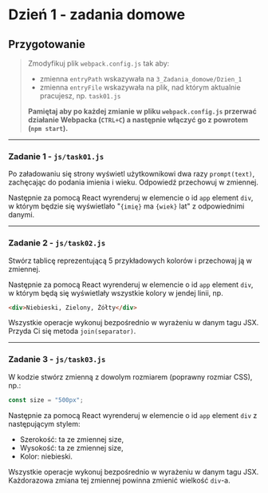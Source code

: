 # Dzień 1 - zadania domowe

## Przygotowanie
> Zmodyfikuj plik `webpack.config.js` tak aby:
> - zmienna `entryPath` wskazywała na `3_Zadania_domowe/Dzien_1`
> - zmienna `entryFile` wskazywała na plik, nad którym aktualnie pracujesz, np. `task01.js`
>
> **Pamiętaj aby po każdej zmianie w pliku `webpack.config.js` przerwać działanie Webpacka (`CTRL+C`) a następnie włączyć go z powrotem (`npm start`).**

---

### Zadanie 1 - `js/task01.js`

Po załadowaniu się strony wyświetl użytkownikowi dwa razy `prompt(text)`, zachęcając do podania imienia i wieku. Odpowiedź przechowuj w zmiennej.

Następnie za pomocą React wyrenderuj w elemencie o id `app` element `div`, w którym będzie się wyświetlało "`{imię}` ma `{wiek}` lat" z odpowiednimi danymi.

---

### Zadanie 2 - `js/task02.js`

Stwórz tablicę reprezentującą 5 przykładowych kolorów i przechowaj ją w zmiennej.

Następnie za pomocą React wyrenderuj w elemencie o id `app` element `div`, w którym będą się wyświetlały wszystkie kolory w jendej linii, np.

```html
<div>Niebieski, Zielony, Żółty</div>
```

Wszystkie operacje wykonuj bezpośrednio w wyrażeniu w danym tagu JSX. Przyda Ci się metoda `join(separator)`.

---

### Zadanie 3 - `js/task03.js`

W kodzie stwórz zmienną z dowolym rozmiarem (poprawny rozmiar CSS), np.:

```JavaScript
const size = "500px";
```

Następnie za pomocą React wyrenderuj w elemencie o id `app` element `div` z następującym stylem:

- Szerokość: ta ze zmiennej size,
- Wysokość: ta ze zmiennej size,
- Kolor: niebieski.

Wszystkie operacje wykonuj bezpośrednio w wyrażeniu w danym tagu JSX. Każdorazowa zmiana tej zmiennej powinna zmienić wielkość `div`-a.
